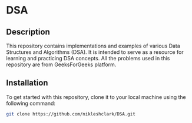 # DSA

## Description
This repository contains implementations and examples of various Data Structures and Algorithms (DSA). It is intended to serve as a resource for learning and practicing DSA concepts. All the problems used in this repository are from GeeksForGeeks platform.

## Installation
To get started with this repository, clone it to your local machine using the following command:

```bash
git clone https://github.com/nikleshclark/DSA.git
